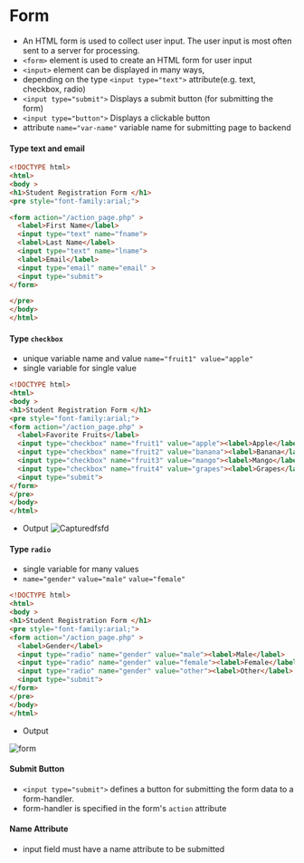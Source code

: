# Form

- An HTML form is used to collect user input. The user input is most often sent to a server for processing.
- `<form>` element is used to create an HTML form for user input
- `<input>` element can be displayed in many ways, 
- depending on the type `<input type="text">` attribute(e.g. text, checkbox, radio)
- `<input type="submit">`	Displays a submit button (for submitting the form)
- `<input type="button">`	Displays a clickable button
- attribute `name="var-name"` variable name for submitting page to backend


#### Type text and email
```html
<!DOCTYPE html>
<html>
<body >
<h1>Student Registration Form </h1>
<pre style="font-family:arial;">

<form action="/action_page.php" >
  <label>First Name</label>
  <input type="text" name="fname">
  <label>Last Name</label>
  <input type="text" name="lname">
  <label>Email</label>
  <input type="email" name="email" >
  <input type="submit">
</form>

</pre>
</body>
</html>
```

#### Type `checkbox`
- unique variable name and value `name="fruit1" value="apple"`
- single variable for single value

```html
<!DOCTYPE html>
<html>
<body >
<h1>Student Registration Form </h1>
<pre style="font-family:arial;">
<form action="/action_page.php" >
  <label>Favorite Fruits</label>  
  <input type="checkbox" name="fruit1" value="apple"><label>Apple</label>
  <input type="checkbox" name="fruit2" value="banana"><label>Banana</label>
  <input type="checkbox" name="fruit3" value="mango"><label>Mango</label>
  <input type="checkbox" name="fruit4" value="grapes"><label>Grapes</label>
  <input type="submit">
</form>
</pre>
</body>
</html>
```
- Output
![Capturedfsfd](https://user-images.githubusercontent.com/105803143/169856733-893e87d3-be82-468b-a35b-12c86e8b6565.PNG)




#### Type `radio`
- single variable for many values
- `name="gender"` `value="male"` `value="female"`
```html
<!DOCTYPE html>
<html>
<body >
<h1>Student Registration Form </h1>
<pre style="font-family:arial;">
<form action="/action_page.php" >
  <label>Gender</label>  
  <input type="radio" name="gender" value="male"><label>Male</label>
  <input type="radio" name="gender" value="female"><label>Female</label>
  <input type="radio" name="gender" value="other"><label>Other</label>
  <input type="submit">
</form>
</pre>
</body>
</html>
```
- Output

![form](https://user-images.githubusercontent.com/105803143/169855582-1eea925c-b8da-4f10-8cf2-b3256c2fb9a6.PNG)


#### Submit Button
- `<input type="submit">` defines a button for submitting the form data to a form-handler.
-  form-handler is specified in the form's `action` attribute


#### Name Attribute
- input field must have a name attribute to be submitted



